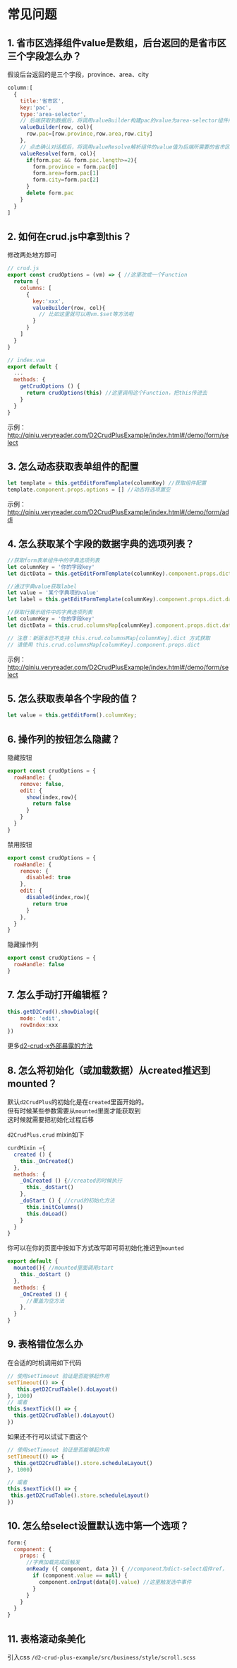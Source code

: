 # 常见问题

## 1. 省市区选择组件value是数组，后台返回的是省市区三个字段怎么办？
假设后台返回的是三个字段，province、area、city
```js
column:[
  {
    title:'省市区',
    key:'pac',
    type:'area-selector',
    // 后端获取到数据后，将调用valueBuilder构建pac的value为area-selector组件所需要的格式
    valueBuilder(row, col){
      row.pac=[row.province,row.area,row.city]
    },
    // 点击确认对话框后，将调用valueResolve解析组件的value值为后端所需要的省市区字段
    valueResolve(form, col){
      if(form.pac && form.pac.length>=2){
        form.province = form.pac[0]
        form.area=form.pac[1]
        form.city=form.pac[2]
      }
      delete form.pac
    } 
  }
]
```

## 2. 如何在crud.js中拿到this？
修改两处地方即可
```js
// crud.js
export const crudOptions = (vm) => { //这里改成一个Function
  return {
    columns: [
      {
        key:'xxx',
        valueBuilder(row, col){
          // 比如这里就可以用vm.$set等方法啦
        } 
      } 
    ]
  }
}
```
```js
// index.vue
export default {
  ...
  methods: {
    getCrudOptions () {
      return crudOptions(this) //这里调用这个Function，把this传进去
    }
  }
}
```
示例： http://qiniu.veryreader.com/D2CrudPlusExample/index.html#/demo/form/select

## 3. 怎么动态获取表单组件的配置
```js
let template = this.getEditFormTemplate(columnKey) //获取组件配置
template.component.props.options = [] //动态将选项置空
```
示例： http://qiniu.veryreader.com/D2CrudPlusExample/index.html#/demo/form/addi

## 4. 怎么获取某个字段的数据字典的选项列表？
```js
//获取form表单组件中的字典选项列表
let columnKey = '你的字段key'
let dictData = this.getEditFormTemplate(columnKey).component.props.dict.data;

//通过字典value获取label
let value = '某个字典项的value'
let label = this.getEditFormTemplate(columnKey).component.props.dict.dataMap[value]

//获取行展示组件中的字典选项列表
let columnKey = '你的字段key'
let dictData = this.crud.columnsMap[columnKey].component.props.dict.data;

// 注意：新版本已不支持 this.crud.columnsMap[columnKey].dict 方式获取
// 请使用 this.crud.columnsMap[columnKey].component.props.dict
```
示例： http://qiniu.veryreader.com/D2CrudPlusExample/index.html#/demo/form/select

## 5. 怎么获取表单各个字段的值？
```js
let value = this.getEditForm().columnKey;
```

## 6. 操作列的按钮怎么隐藏？
隐藏按钮
```js
export const crudOptions = {
  rowHandle: {
    remove: false,
    edit: {
      show(index,row){
        return false
      }   
    }
  }
}
```
禁用按钮
```js
export const crudOptions = {
  rowHandle: {
    remove: {
      disabled: true
    },
    edit: {
      disabled(index,row){
        return true
      }
    },
  }
}
```
隐藏操作列
```js
export const crudOptions = {
  rowHandle: false
}
```

## 7. 怎么手动打开编辑框？
```js
this.getD2Crud().showDialog({
    mode: 'edit',
    rowIndex:xxx
})
```
更多[d2-crud-x外部暴露的方法](https://gitee.com/greper/d2-crud-plus/blob/master/packages/d2-crud-x/src/mixin/exposeMethods.js)

## 8. 怎么将初始化（或加载数据）从created推迟到mounted？
默认`d2CrudPlus`的初始化是在`created`里面开始的。    
但有时候某些参数需要从`mounted`里面才能获取到   
这时候就需要把初始化过程后移

`d2CrudPlus.crud` mixin如下 
```js
curdMixin ={
  created () {
    this._OnCreated()  
  },
  methods: {
    _OnCreated () {//created的时候执行
      this._doStart()
    },
    _doStart () { //crud的初始化方法
      this.initColumns()
      this.doLoad()
    }
  }
}
```
你可以在你的页面中按如下方式改写即可将初始化推迟到`mounted`
```js
export default {
  mounted(){ //mounted里面调用start
    this._doStart ()
  },
  methods: {
    _OnCreated () {
      //覆盖为空方法
    },
  }
}
```

## 9. 表格错位怎么办
在合适的时机调用如下代码
```js
// 使用setTimeout 验证是否能够起作用
setTimeout(() => {
   this.getD2CrudTable().doLayout()
}, 1000)
// 或者
this.$nextTick(() => {
  this.getD2CrudTable().doLayout()
})
```
如果还不行可以试试下面这个
```js
// 使用setTimeout 验证是否能够起作用
setTimeout(() => {
  this.getD2CrudTable().store.scheduleLayout()
}, 1000)

// 或者
this.$nextTick(() => {
 this.getD2CrudTable().store.scheduleLayout()
})
```

## 10. 怎么给select设置默认选中第一个选项？
```js
form:{
  component: {
    props: {
      //字典加载完成后触发
      onReady ({ component, data }) { //component为dict-select组件ref， data为字典选项数组
        if (component.value == null) {
          component.onInput(data[0].value) //这里触发选中事件
        }
      }
    }
  }
}

```
## 11. 表格滚动条美化
引入css `/d2-crud-plus-example/src/business/style/scroll.scss`
